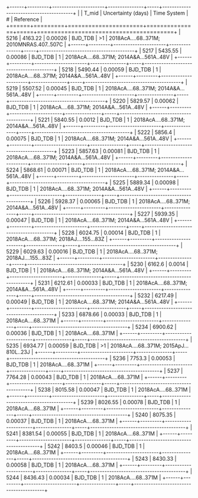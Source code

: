 +------+---------+----------------------+---------------+-----+----------------------------------------+
|      |   T_mid |   Uncertainty (days) | Time System   | #   | Reference                              |
+======+=========+======================+===============+=====+========================================+
| 5216 | 4163.22 |              0.00026 | BJD_TDB       | >1  | 2018AcA….68..371M; 2010MNRAS.407..507C |
+------+---------+----------------------+---------------+-----+----------------------------------------+
| 5217 | 5435.55 |              0.00086 | BJD_TDB       | 1   | 2018AcA….68..371M; 2014A&A…561A..48V   |
+------+---------+----------------------+---------------+-----+----------------------------------------+
| 5218 | 5490.44 |              0.00059 | BJD_TDB       | 1   | 2018AcA….68..371M; 2014A&A…561A..48V   |
+------+---------+----------------------+---------------+-----+----------------------------------------+
| 5219 | 5507.52 |              0.00045 | BJD_TDB       | 1   | 2018AcA….68..371M; 2014A&A…561A..48V   |
+------+---------+----------------------+---------------+-----+----------------------------------------+
| 5220 | 5829.57 |              0.00062 | BJD_TDB       | 1   | 2018AcA….68..371M; 2014A&A…561A..48V   |
+------+---------+----------------------+---------------+-----+----------------------------------------+
| 5221 | 5840.55 |              0.0012  | BJD_TDB       | 1   | 2018AcA….68..371M; 2014A&A…561A..48V   |
+------+---------+----------------------+---------------+-----+----------------------------------------+
| 5222 | 5856.4  |              0.00075 | BJD_TDB       | 1   | 2018AcA….68..371M; 2014A&A…561A..48V   |
+------+---------+----------------------+---------------+-----+----------------------------------------+
| 5223 | 5857.63 |              0.00081 | BJD_TDB       | 1   | 2018AcA….68..371M; 2014A&A…561A..48V   |
+------+---------+----------------------+---------------+-----+----------------------------------------+
| 5224 | 5868.61 |              0.00071 | BJD_TDB       | 1   | 2018AcA….68..371M; 2014A&A…561A..48V   |
+------+---------+----------------------+---------------+-----+----------------------------------------+
| 5225 | 5889.34 |              0.00098 | BJD_TDB       | 1   | 2018AcA….68..371M; 2014A&A…561A..48V   |
+------+---------+----------------------+---------------+-----+----------------------------------------+
| 5226 | 5928.37 |              0.00065 | BJD_TDB       | 1   | 2018AcA….68..371M; 2014A&A…561A..48V   |
+------+---------+----------------------+---------------+-----+----------------------------------------+
| 5227 | 5939.35 |              0.00047 | BJD_TDB       | 1   | 2018AcA….68..371M; 2014A&A…561A..48V   |
+------+---------+----------------------+---------------+-----+----------------------------------------+
| 5228 | 6024.75 |              0.00014 | BJD_TDB       | 1   | 2018AcA….68..371M; 2018AJ….155...83Z   |
+------+---------+----------------------+---------------+-----+----------------------------------------+
| 5229 | 6029.63 |              0.00016 | BJD_TDB       | 1   | 2018AcA….68..371M; 2018AJ….155...83Z   |
+------+---------+----------------------+---------------+-----+----------------------------------------+
| 5230 | 6162.6  |              0.0014  | BJD_TDB       | 1   | 2018AcA….68..371M; 2014A&A…561A..48V   |
+------+---------+----------------------+---------------+-----+----------------------------------------+
| 5231 | 6212.61 |              0.00033 | BJD_TDB       | 1   | 2018AcA….68..371M; 2014A&A…561A..48V   |
+------+---------+----------------------+---------------+-----+----------------------------------------+
| 5232 | 6217.49 |              0.00049 | BJD_TDB       | 1   | 2018AcA….68..371M; 2014A&A…561A..48V   |
+------+---------+----------------------+---------------+-----+----------------------------------------+
| 5233 | 6878.66 |              0.00033 | BJD_TDB       | 1   | 2018AcA....68..371M                    |
+------+---------+----------------------+---------------+-----+----------------------------------------+
| 5234 | 6900.62 |              0.00036 | BJD_TDB       | 1   | 2018AcA....68..371M                    |
+------+---------+----------------------+---------------+-----+----------------------------------------+
| 5235 | 6934.77 |              0.00059 | BJD_TDB       | >1  | 2018AcA….68..371M; 2015ApJ…810L..23J   |
+------+---------+----------------------+---------------+-----+----------------------------------------+
| 5236 | 7753.3  |              0.00053 | BJD_TDB       | 1   | 2018AcA....68..371M                    |
+------+---------+----------------------+---------------+-----+----------------------------------------+
| 5237 | 7764.28 |              0.00043 | BJD_TDB       | 1   | 2018AcA....68..371M                    |
+------+---------+----------------------+---------------+-----+----------------------------------------+
| 5238 | 8015.58 |              0.00047 | BJD_TDB       | 1   | 2018AcA....68..371M                    |
+------+---------+----------------------+---------------+-----+----------------------------------------+
| 5239 | 8026.55 |              0.00078 | BJD_TDB       | 1   | 2018AcA....68..371M                    |
+------+---------+----------------------+---------------+-----+----------------------------------------+
| 5240 | 8075.35 |              0.00037 | BJD_TDB       | 1   | 2018AcA....68..371M                    |
+------+---------+----------------------+---------------+-----+----------------------------------------+
| 5241 | 8381.54 |              0.00055 | BJD_TDB       | 1   | 2018AcA....68..371M                    |
+------+---------+----------------------+---------------+-----+----------------------------------------+
| 5242 | 8403.5  |              0.00046 | BJD_TDB       | 1   | 2018AcA....68..371M                    |
+------+---------+----------------------+---------------+-----+----------------------------------------+
| 5243 | 8430.33 |              0.00058 | BJD_TDB       | 1   | 2018AcA....68..371M                    |
+------+---------+----------------------+---------------+-----+----------------------------------------+
| 5244 | 8436.43 |              0.00034 | BJD_TDB       | 1   | 2018AcA....68..371M                    |
+------+---------+----------------------+---------------+-----+----------------------------------------+